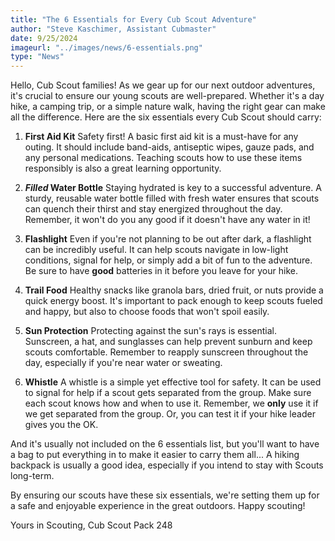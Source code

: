 ```yaml
---
title: "The 6 Essentials for Every Cub Scout Adventure"
author: "Steve Kaschimer, Assistant Cubmaster"
date: 9/25/2024
imageurl: "../images/news/6-essentials.png"
type: "News"
---
```


Hello, Cub Scout families! As we gear up for our next outdoor adventures, it's crucial to ensure our young scouts are well-prepared. Whether it's a day hike, a camping trip, or a simple nature walk, having the right gear can make all the difference. Here are the six essentials every Cub Scout should carry:

1. **First Aid Kit**
Safety first! A basic first aid kit is a must-have for any outing. It should include band-aids, antiseptic wipes, gauze pads, and any personal medications. Teaching scouts how to use these items responsibly is also a great learning opportunity.

2. **_Filled_ Water Bottle**
Staying hydrated is key to a successful adventure. A sturdy, reusable water bottle filled with fresh water ensures that scouts can quench their thirst and stay energized throughout the day. Remember, it won't do you any good if it doesn't have any water in it!

3. **Flashlight**
Even if you're not planning to be out after dark, a flashlight can be incredibly useful. It can help scouts navigate in low-light conditions, signal for help, or simply add a bit of fun to the adventure. Be sure to have **good** batteries in it before you leave for your hike.

4. **Trail Food**
Healthy snacks like granola bars, dried fruit, or nuts provide a quick energy boost. It's important to pack enough to keep scouts fueled and happy, but also to choose foods that won't spoil easily.

5. **Sun Protection**
Protecting against the sun's rays is essential. Sunscreen, a hat, and sunglasses can help prevent sunburn and keep scouts comfortable. Remember to reapply sunscreen throughout the day, especially if you're near water or sweating.

6. **Whistle**
A whistle is a simple yet effective tool for safety. It can be used to signal for help if a scout gets separated from the group. Make sure each scout knows how and when to use it. Remember, we **only** use it if we get separated from the group. Or, you can test it if your hike leader gives you the OK.

And it's usually not included on the 6 essentials list, but you'll want to have a bag to put everything in to make it easier to carry them all... A hiking backpack is usually a good idea, especially if you intend to stay with Scouts long-term.

By ensuring our scouts have these six essentials, we're setting them up for a safe and enjoyable experience in the great outdoors. Happy scouting!

Yours in Scouting, Cub Scout Pack 248

